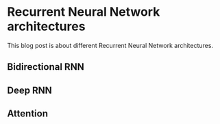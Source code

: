 # Recurrent Neural Network architectures

This blog post is about different Recurrent Neural Network architectures.

## Bidirectional RNN

## Deep RNN

## Attention
